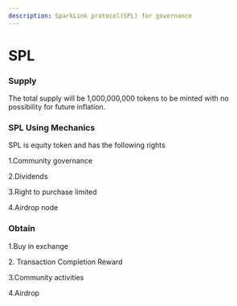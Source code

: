```yaml
---
description: SparkLink protocol(SPL) for governance
---
```


# SPL

### Supply

The total supply will be 1,000,000,000 tokens to be minted with no possibility for future inflation.



### SPL Using Mechanics

SPL is equity token and has the following rights

1.Community governance

2.Dividends

3.Right to purchase limited

4.Airdrop node&#x20;



### Obtain

1.Buy in exchange

2\. Transaction Completion Reward

3.Community activities

4.Airdrop

&#x20;
